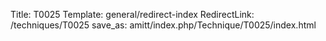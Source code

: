 Title: T0025
Template: general/redirect-index
RedirectLink: /techniques/T0025
save_as: amitt/index.php/Technique/T0025/index.html